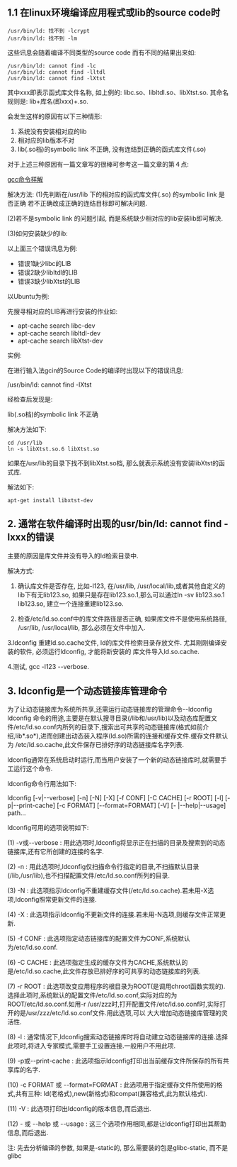 ## 1.1 在linux环境编译应用程式或lib的source code时

```
/usr/bin/ld: 找不到 -lcrypt
/usr/bin/ld: 找不到 -lm
```

这些讯息会随着编译不同类型的source code 而有不同的结果出来如: 

```
/usr/bin/ld: cannot find -lc
/usr/bin/ld: cannot find -lltdl
/usr/bin/ld: cannot find -lXtst
```

其中xxx即表示函式库文件名称, 如上例的: libc.so、libltdl.so、libXtst.so. 
其命名规则是: lib+库名(即xxx)+.so. 

会发生这样的原因有以下三种情形: 
1. 系统没有安装相对应的lib
2. 相对应的lib版本不对
3. lib(.so档)的symbolic link 不正确, 没有连结到正确的函式库文件(.so)

对于上述三种原因有一篇文章写的很棒可参考这一篇文章的第４点: 

[gcc命令祥解](http://passby.tk/index.php?q=YUhSMGNEb3ZMM0JoYzNOaWVTNTBheTlwYm1SbGVDNXdhSEEvY1QxWlZXaFRUVWRPUldJeldrMU5NbEY2V2tock1FMVZNVmxWYlhocVRURktkMWx0TVdwa1ZtdDVUMWhTVFUxdFozZFpiR1F6WkdzeGNWVllXazVXUjJRMFZHNXJNV0l5VWtoTldFMGxNMFFtT1RnMU56VXhNakEx&1702098065)


解决方法: 
(1)先判断在/usr/lib 下的相对应的函式库文件(.so) 的symbolic link 是否正确
若不正确改成正确的连结目标即可解决问题. 

(2)若不是symbolic link 的问题引起, 而是系统缺少相对应的lib安装lib即可解决. 

(3)如何安装缺少的lib: 

以上面三个错误讯息为例: 

- 错误1缺少libc的LIB
- 错误2缺少libltdl的LIB
- 错误3缺少libXtst的LIB 
　

以Ubuntu为例: 

先搜寻相对应的LIB再进行安装的作业如: 

- apt-cache search libc-dev
- apt-cache search libltdl-dev 
- apt-cache search libXtst-dev

实例: 

在进行输入法gcin的Source Code的编译时出现以下的错误讯息: 

/usr/bin/ld: cannot find -lXtst

经检查后发现是: 

lib(.so档)的symbolic link 不正确

解决方法如下: 

```
cd /usr/lib
ln -s libXtst.so.6 libXtst.so
```

如果在/usr/lib的目录下找不到libXtst.so档, 那么就表示系统没有安装libXtst的函式库. 

解法如下: 

```
apt-get install libxtst-dev
```

## 2. 通常在软件编译时出现的usr/bin/ld: cannot find -lxxx的错误

主要的原因是库文件并没有导入的ld检索目录中. 

解决方式: 

1. 确认库文件是否存在, 比如-l123, 在/usr/lib, /usr/local/lib,或者其他自定义的lib下有无lib123.so, 如果只是存在lib123.so.1,那么可以通过ln \-sv lib123.so.1   lib123.so, 建立一个连接重建lib123.so.

2. 检查/etc/ld.so.conf中的库文件路径是否正确, 如果库文件不是使用系统路径, /usr/lib, /usr/local/lib, 那么必须在文件中加入. 

3.ldconfig 重建ld.so.cache文件, ld的库文件检索目录存放文件. 尤其刚刚编译安装的软件, 必须运行ldconfig, 才能将新安装的
库文件导入ld.so.cache.

4.测试, gcc \-l123 \-\-verbose. 

## 3. ldconfig是一个动态链接库管理命令

为了让动态链接库为系统所共享,还需运行动态链接库的管理命令\-\-ldconfig
ldconfig 命令的用途,主要是在默认搜寻目录(/lib和/usr/lib)以及动态库配置文件/etc/ld.so.conf内所列的目录下,搜索出可共享的动态链接库(格式如前介绍,lib\*.so\*),进而创建出动态装入程序(ld\.so)所需的连接和缓存文件.缓存文件默认为 /etc/ld.so.cache,此文件保存已排好序的动态链接库名字列表. 

ldconfig通常在系统启动时运行,而当用户安装了一个新的动态链接库时,就需要手工运行这个命令. 

ldconfig命令行用法如下: 

ldconfig [-v|--verbose] [-n] [-N] [-X] [-f CONF] [-C CACHE] [-r ROOT] [-l] [-p|--print-cache] [-c FORMAT] [--format=FORMAT] [-V] [- |--help|--usage] path... 

ldconfig可用的选项说明如下: 

(1) -v或--verbose : 用此选项时,ldconfig将显示正在扫描的目录及搜索到的动态链接库,还有它所创建的连接的名字. 

(2) -n : 用此选项时,ldconfig仅扫描命令行指定的目录,不扫描默认目录(/lib,/usr/lib),也不扫描配置文件/etc/ld.so.conf所列的目录. 

(3) -N : 此选项指示ldconfig不重建缓存文件(/etc/ld.so.cache).若未用-X选项,ldconfig照常更新文件的连接. 

(4) -X : 此选项指示ldconfig不更新文件的连接.若未用-N选项,则缓存文件正常更新. 

(5) -f CONF : 此选项指定动态链接库的配置文件为CONF,系统默认为/etc/ld.so.conf. 

(6) -C CACHE : 此选项指定生成的缓存文件为CACHE,系统默认的是/etc/ld.so.cache,此文件存放已排好序的可共享的动态链接库的列表. 

(7) -r ROOT : 此选项改变应用程序的根目录为ROOT(是调用chroot函数实现的).选择此项时,系统默认的配置文件/etc/ld.so.conf,实际对应的为 ROOT/etc/ld.so.conf.如用-r /usr/zzz时,打开配置文件/etc/ld.so.conf时,实际打开的是/usr/zzz/etc/ld.so.conf文件.用此选项,可以 大大增加动态链接库管理的灵活性. 

(8) -l : 通常情况下,ldconfig搜索动态链接库时将自动建立动态链接库的连接.选择此项时,将进入专家模式,需要手工设置连接.一般用户不用此项. 

(9) -p或--print-cache : 此选项指示ldconfig打印出当前缓存文件所保存的所有共享库的名字. 

(10) -c FORMAT 或 --format=FORMAT : 此选项用于指定缓存文件所使用的格式,共有三种: ld(老格式),new(新格式)和compat(兼容格式,此为默认格式). 

(11) -V : 此选项打印出ldconfig的版本信息,而后退出. 

(12) - 或 --help 或 --usage : 这三个选项作用相同,都是让ldconfig打印出其帮助信息,而后退出.

注: 先去分析编译的参数, 如果是-static的, 那么需要装的包是glibc-static, 而不是glibc